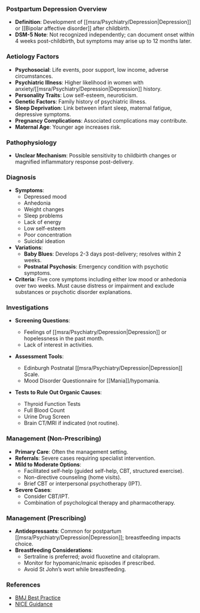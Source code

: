 ### Postpartum Depression Overview

- **Definition**: Development of [[msra/Psychiatry/Depression|Depression]] or [[Bipolar affective disorder]] after childbirth. 
- **DSM-5 Note**: Not recognized independently; can document onset within 4 weeks post-childbirth, but symptoms may arise up to 12 months later.

### Aetiology Factors

- **Psychosocial**: Life events, poor support, low income, adverse circumstances.
- **Psychiatric Illness**: Higher likelihood in women with anxiety/[[msra/Psychiatry/Depression|Depression]] history.
- **Personality Traits**: Low self-esteem, neuroticism.
- **Genetic Factors**: Family history of psychiatric illness.
- **Sleep Deprivation**: Link between infant sleep, maternal fatigue, depressive symptoms.
- **Pregnancy Complications**: Associated complications may contribute.
- **Maternal Age**: Younger age increases risk.

### Pathophysiology

- **Unclear Mechanism**: Possible sensitivity to childbirth changes or magnified inflammatory response post-delivery.

### Diagnosis

- **Symptoms**:
  - Depressed mood
  - Anhedonia
  - Weight changes
  - Sleep problems
  - Lack of energy
  - Low self-esteem
  - Poor concentration
  - Suicidal ideation
- **Variations**:
  - **Baby Blues**: Develops 2-3 days post-delivery; resolves within 2 weeks.
  - **Postnatal Psychosis**: Emergency condition with psychotic symptoms.
- **Criteria**: Five core symptoms including either low mood or anhedonia over two weeks. Must cause distress or impairment and exclude substances or psychotic disorder explanations.

### Investigations

- **Screening Questions**:
  - Feelings of [[msra/Psychiatry/Depression|Depression]] or hopelessness in the past month.
  - Lack of interest in activities.
- **Assessment Tools**: 
  - Edinburgh Postnatal [[msra/Psychiatry/Depression|Depression]] Scale.
  - Mood Disorder Questionnaire for [[Mania]]/hypomania. 

- **Tests to Rule Out Organic Causes**:
  - Thyroid Function Tests
  - Full Blood Count
  - Urine Drug Screen
  - Brain CT/MRI if indicated (not routine).

### Management (Non-Prescribing)

- **Primary Care**: Often the management setting.
- **Referrals**: Severe cases requiring specialist intervention.
- **Mild to Moderate Options**:
  - Facilitated self-help (guided self-help, CBT, structured exercise).
  - Non-directive counseling (home visits).
  - Brief CBT or interpersonal psychotherapy (IPT).
- **Severe Cases**:
  - Consider CBT/IPT.
  - Combination of psychological therapy and pharmacotherapy.

### Management (Prescribing)

- **Antidepressants**: Common for postpartum [[msra/Psychiatry/Depression|Depression]]; breastfeeding impacts choice.
- **Breastfeeding Considerations**: 
  - Sertraline is preferred; avoid fluoxetine and citalopram.
  - Monitor for hypomanic/manic episodes if prescribed.
  - Avoid St John’s wort while breastfeeding.

### References

- [BMJ Best Practice](https://bestpractice.bmj.com/topics/en-gb/512/aetiology)
- [NICE Guidance](https://www.nice.org.uk/guidance/cg192/chapter/1-Recommendations#recognising-mental-health-problems-in-pregnancy-and-the-postnatal-period-and-referral-2)